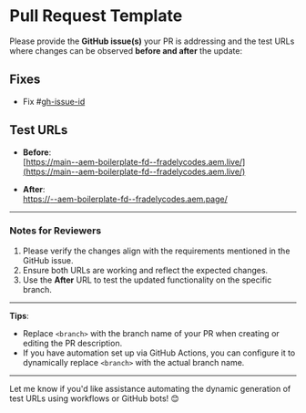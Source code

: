 # Pull Request Template

Please provide the **GitHub issue(s)** your PR is addressing and the test URLs
where changes can be observed **before and after** the update:

## Fixes

- Fix #[gh-issue-id](../issues/gh-issue-id)

## Test URLs

- **Before**:  
  [https://main--aem-boilerplate-fd--fradelycodes.aem.live/](https://main--aem-boilerplate-fd--fradelycodes.aem.live/)

- **After**:  
  [https://<branch>--aem-boilerplate-fd--fradelycodes.aem.page/](https://<branch>--aem-boilerplate-fd--fradelycodes.aem.page/)

---

### Notes for Reviewers

1. Please verify the changes align with the requirements mentioned in the GitHub
   issue.
2. Ensure both URLs are working and reflect the expected changes.
3. Use the **After** URL to test the updated functionality on the specific
   branch.

---

**Tips**:

- Replace `<branch>` with the branch name of your PR when creating or editing
  the PR description.
- If you have automation set up via GitHub Actions, you can configure it to
  dynamically replace `<branch>` with the actual branch name.

---

Let me know if you'd like assistance automating the dynamic generation of test
URLs using workflows or GitHub bots! 😊

<!-- # Pull Request Template

Please always provide the [GitHub issue(s)](../issues) your PR is for, as well
as test URLs where your change can be observed (before and after):

Fix #[gh-issue-id](gh-issue-id)

Test URLs:

- **Before:**
  [https://main--aem-boilerplate-fd--fradelycodes.aem.live/](https://main--aem-boilerplate-fd--fradelycodes.aem.live/)
- **After**
  [https://<branch>--aem-boilerplate-fd--fradelycodes.aem.page/](https://<branch>--aem-boilerplate-fd--fradelycodes.aem.page/) -->
